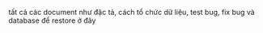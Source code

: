 tất cả các document như đặc tả, cách tổ chức dữ liệu, test bug, fix bug và database để restore ở đây